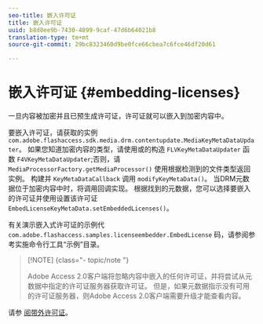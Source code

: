 ```yaml
---
seo-title: 嵌入许可证
title: 嵌入许可证
uuid: b8d8ee9b-7430-4899-9caf-47d6b64021b8
translation-type: tm+mt
source-git-commit: 29bc8323460d9be0fce66cbea7c6fce46df20d61

---
```



# 嵌入许可证 {#embedding-licenses}

一旦内容被加密并且已预生成许可证，许可证就可以嵌入到加密内容中。

要嵌入许可证，请获取的实例 `com.adobe.flashaccess.sdk.media.drm.contentupdate.MediaKeyMetaDataUpdater`。 如果您知道加密内容的类型，请使用或的构造 `FLVKeyMetaDataUpdater` 函数 `F4VKeyMetaDataUpdater`;否则，请 `MediaProcessorFactory.getMediaProcessor()` 使用根据检测到的文件类型返回实例。 构建并 `KeyMetaDataCallback` 调用 `modifyKeyMetaData()`。 当DRM元数据位于加密内容中时，将调用回调实现。 根据找到的元数据，您可以选择要嵌入的许可证并使用设置该许可证 `EmbedLicenseKeyMetaData.setEmbeddedLicenses()`。

有关演示嵌入式许可证的示例代 `com.adobe.flashaccess.samples.licenseembedder.EmbedLicense` 码，请参阅参考实施命令行工具“示例”目录。

>[!NOTE] {class=&quot;- topic/note &quot;}
>
>Adobe Access 2.0客户端将忽略内容中嵌入的任何许可证，并将尝试从元数据中指定的许可证服务器获取许可证。 但是，如果元数据指示没有可用的许可证服务器，则Adobe Access 2.0客户端需要升级才能查看内容。

请参 [阅带外许可证](../../aaxs-protecting-content/content-introduction/packaging-options/content-out-of-band-licenses.md)。
